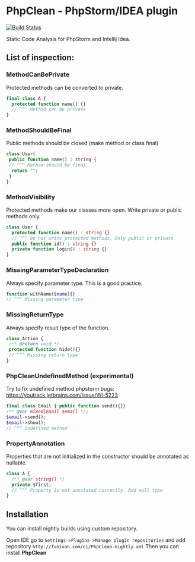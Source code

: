 # PhpClean - PhpStorm/IDEA plugin  

[![Build Status](https://travis-ci.com/funivan/PhpClean.svg?branch=master)](https://travis-ci.com/funivan/PhpClean)

Static Code Analysis for PhpStorm and Intellij Idea.

## List of inspection:

### MethodCanBePrivate
Protected methods can be converted to private.
```php
final class A {
  protected function name() {} 
  // ^^^ Method can be private
}
```
### MethodShouldBeFinal
Public methods should be closed (make method or class final)
```php
class User{
 public function name() : string {
 // ^^^ Method should be final
  return "";
 }
}
```          
### MethodVisibility 
Protected methods make our classes more open. Write private or public methods only.
```php
class User {
  protected function name() : string {}
  // ^^^ Do not write protected methods. Only public or private
  public function id() : string {}
  private function login() : string {}
}
```
### MissingParameterTypeDeclaration 
Always specify parameter type. This is a good practice.
```php
function withName($name){}
// ^^^ Missing parameter type
```
### MissingReturnType
Always specify result type of the function.
```php
class Action {
 /** @return void */
 protected function hide(){}
 // ^^^ Missing return type
}
```

### PhpCleanUndefinedMethod (experimental)
Try to fix undefined method phpstorm bugs: https://youtrack.jetbrains.com/issue/WI-5223
```php
final class Email { public function send(){}}
/** @var mixed|Email $email */;
$email->send();
$email->show();
// ^^^ Undefined method
```
### PropertyAnnotation
Properties that are not initialized in the constructor should be annotated as nullable.
```php
class A {
  /** @var string[] */
  private $first;
  // ^^^ Property is not annotated correctly. Add null type
}
```
                 
## Installation
You can install nightly builds using custom repository.
 
Open IDE go to `Settings->Plugins->Manage plugin repositories` and add repository
`http://funivan.com/ci/PhpClean-nightly.xml`
Then you can install **PhpClean**